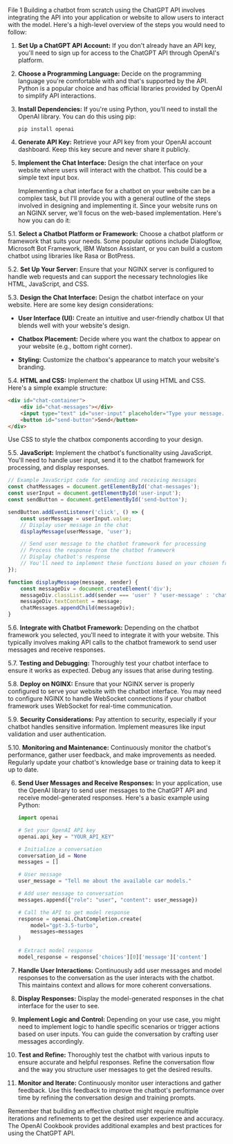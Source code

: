 File 1
Building a chatbot from scratch using the ChatGPT API involves integrating the API into your application or website to allow users to interact with the model. Here's a high-level overview of the steps you would need to follow:

1. **Set Up a ChatGPT API Account:**
   If you don't already have an API key, you'll need to sign up for access to the ChatGPT API through OpenAI's platform.

2. **Choose a Programming Language:**
   Decide on the programming language you're comfortable with and that's supported by the API. Python is a popular choice and has official libraries provided by OpenAI to simplify API interactions.

3. **Install Dependencies:**
   If you're using Python, you'll need to install the OpenAI library. You can do this using pip:
   ```
   pip install openai
   ```
4. **Generate API Key:**
   Retrieve your API key from your OpenAI account dashboard. Keep this key secure and never share it publicly.

5. **Implement the Chat Interface:**
   Design the chat interface on your website where users will interact with the chatbot. This could be a simple text input box.

   Implementing a chat interface for a chatbot on your website can be a complex task, but I'll provide you with a general outline of the steps involved in designing and implementing it. Since your website runs on an NGINX server, we'll focus on the web-based implementation. Here's how you can do it:

5.1. **Select a Chatbot Platform or Framework:**
   Choose a chatbot platform or framework that suits your needs. Some popular options include Dialogflow, Microsoft Bot Framework, IBM Watson Assistant, or you can build a custom chatbot using libraries like Rasa or BotPress.

5.2. **Set Up Your Server:**
   Ensure that your NGINX server is configured to handle web requests and can support the necessary technologies like HTML, JavaScript, and CSS.

5.3. **Design the Chat Interface:**
   Design the chatbot interface on your website. Here are some key design considerations:

   - **User Interface (UI):** Create an intuitive and user-friendly chatbox UI that blends well with your website's design.

   - **Chatbox Placement:** Decide where you want the chatbox to appear on your website (e.g., bottom right corner).

   - **Styling:** Customize the chatbox's appearance to match your website's branding.

5.4. **HTML and CSS:**
   Implement the chatbox UI using HTML and CSS. Here's a simple example structure:

   ```html
   <div id="chat-container">
       <div id="chat-messages"></div>
       <input type="text" id="user-input" placeholder="Type your message...">
       <button id="send-button">Send</button>
   </div>
   ```

   Use CSS to style the chatbox components according to your design.

5.5. **JavaScript:**
   Implement the chatbot's functionality using JavaScript. You'll need to handle user input, send it to the chatbot framework for processing, and display responses.

   ```javascript
   // Example JavaScript code for sending and receiving messages
   const chatMessages = document.getElementById('chat-messages');
   const userInput = document.getElementById('user-input');
   const sendButton = document.getElementById('send-button');

   sendButton.addEventListener('click', () => {
       const userMessage = userInput.value;
       // Display user message in the chat
       displayMessage(userMessage, 'user');

       // Send user message to the chatbot framework for processing
       // Process the response from the chatbot framework
       // Display chatbot's response
       // You'll need to implement these functions based on your chosen framework
   });

   function displayMessage(message, sender) {
       const messageDiv = document.createElement('div');
       messageDiv.classList.add(sender === 'user' ? 'user-message' : 'chatbot-message');
       messageDiv.textContent = message;
       chatMessages.appendChild(messageDiv);
   }
   ```

5.6. **Integrate with Chatbot Framework:**
   Depending on the chatbot framework you selected, you'll need to integrate it with your website. This typically involves making API calls to the chatbot framework to send user messages and receive responses.

5.7. **Testing and Debugging:**
   Thoroughly test your chatbot interface to ensure it works as expected. Debug any issues that arise during testing.

5.8. **Deploy on NGINX:**
   Ensure that your NGINX server is properly configured to serve your website with the chatbot interface. You may need to configure NGINX to handle WebSocket connections if your chatbot framework uses WebSocket for real-time communication.

5.9. **Security Considerations:**
   Pay attention to security, especially if your chatbot handles sensitive information. Implement measures like input validation and user authentication.

5.10. **Monitoring and Maintenance:**
    Continuously monitor the chatbot's performance, gather user feedback, and make improvements as needed. Regularly update your chatbot's knowledge base or training data to keep it up to date.

6. **Send User Messages and Receive Responses:**
   In your application, use the OpenAI library to send user messages to the ChatGPT API and receive model-generated responses. Here's a basic example using Python:

   ```python
   import openai

   # Set your OpenAI API key
   openai.api_key = "YOUR_API_KEY"

   # Initialize a conversation
   conversation_id = None
   messages = []

   # User message
   user_message = "Tell me about the available car models."

   # Add user message to conversation
   messages.append({"role": "user", "content": user_message})

   # Call the API to get model response
   response = openai.ChatCompletion.create(
       model="gpt-3.5-turbo",
       messages=messages
   )

   # Extract model response
   model_response = response['choices'][0]['message']['content']
   ```

7. **Handle User Interactions:**
   Continuously add user messages and model responses to the conversation as the user interacts with the chatbot. This maintains context and allows for more coherent conversations.

8. **Display Responses:**
   Display the model-generated responses in the chat interface for the user to see.

9. **Implement Logic and Control:**
   Depending on your use case, you might need to implement logic to handle specific scenarios or trigger actions based on user inputs. You can guide the conversation by crafting user messages accordingly.

10. **Test and Refine:**
    Thoroughly test the chatbot with various inputs to ensure accurate and helpful responses. Refine the conversation flow and the way you structure user messages to get the desired results.

11. **Monitor and Iterate:**
    Continuously monitor user interactions and gather feedback. Use this feedback to improve the chatbot's performance over time by refining the conversation design and training prompts.

Remember that building an effective chatbot might require multiple iterations and refinements to get the desired user experience and accuracy. The OpenAI Cookbook provides additional examples and best practices for using the ChatGPT API.
